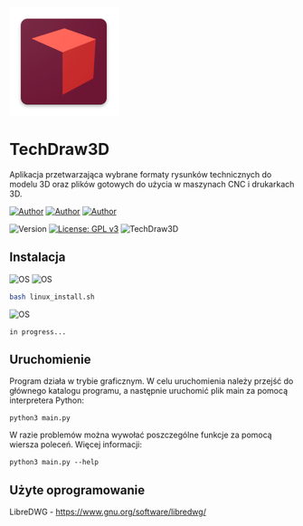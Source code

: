 ![alt text](https://github.com/Mateusz-Dera/TechDraw3D/blob/master/assets/icons/icon_square.png?raw=true)

# TechDraw3D
Aplikacja przetwarzająca wybrane formaty rysunków technicznych do modelu 3D oraz plików gotowych do użycia w maszynach CNC i drukarkach 3D.

[![Author](https://img.shields.io/badge/Tomasz-Nowak-red.svg)](https://github.com/Guciii)
[![Author](https://img.shields.io/badge/Mateusz-Dera-red.svg)](https://github.com/Mateusz-Dera)
[![Author](https://img.shields.io/badge/Jakub-Schwarz-red.svg)](https://github.com/JakubSchwarz)  

![Version](https://img.shields.io/badge/Wersja-0.2.0-yellow.svg)
[![License: GPL v3](https://img.shields.io/badge/Licencja-GPLv3-blue.svg)](https://www.gnu.org/licenses/gpl-3.0)
![TechDraw3D](https://github.com/Mateusz-Dera/TechDraw3D/workflows/TechDraw3D/badge.svg?branch=kuba-testy)


## Instalacja
![OS](https://img.shields.io/badge/Ubuntu-20.04-orange.svg)
![OS](https://img.shields.io/badge/Fedora-32-blue.svg)
```bash
bash linux_install.sh
```
![OS](https://img.shields.io/badge/Windows-10-blue.svg)
```shell
in progress...
```

## Uruchomienie
Program działa w trybie graficznym. W celu uruchomienia należy przejść do głównego katalogu programu, a następnie uruchomić plik main za pomocą interpretera Python:
```shell
python3 main.py
```
W razie problemów można wywołać poszczególne funkcje za pomocą wiersza poleceń. Więcej informacji:
```shell
python3 main.py --help
```

## Użyte oprogramowanie
LibreDWG - https://www.gnu.org/software/libredwg/
